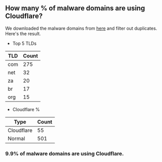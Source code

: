 ## How many % of malware domains are using Cloudflare?


We downloaded the malware domains from [here](https://urlhaus.abuse.ch) and filter out duplicates.
Here's the result.


[//]: # (start replacement)


- Top 5 TLDs

| TLD | Count |
| --- | --- |
| com | 275 |
| net | 32 |
| za | 20 |
| br | 17 |
| org | 15 |


- Cloudflare %

| Type | Count |
| --- | --- |
| Cloudflare | 55 |
| Normal | 501 |


### 9.9% of malware domains are using Cloudflare.